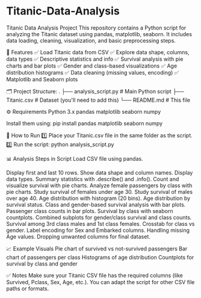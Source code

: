 # Titanic-Data-Analysis
Titanic Data Analysis Project
This repository contains a Python script for analyzing the Titanic dataset using pandas, matplotlib, seaborn. It includes data loading, cleaning, visualization, and basic preprocessing steps.

📌 Features
✅ Load Titanic data from CSV
✅ Explore data shape, columns, data types
✅ Descriptive statistics and info
✅ Survival analysis with pie charts and bar plots
✅ Gender and class-based visualizations
✅ Age distribution histograms
✅ Data cleaning (missing values, encoding)
✅ Matplotlib and Seaborn plots

🗂️ Project Structure:
.
├── analysis_script.py      # Main Python script
├── Titanic.csv             # Dataset (you'll need to add this)
└── README.md               # This file

⚙️ Requirements
Python 3.x
pandas
matplotlib
seaborn
numpy

Install them using:
pip install pandas matplotlib seaborn numpy

🚀 How to Run
1️⃣ Place your Titanic.csv file in the same folder as the script.
2️⃣ Run the script:
python analysis_script.py

📊 Analysis Steps in Script
Load CSV file using pandas.

Display first and last 10 rows.
Show data shape and column names.
Display data types.
Summary statistics with .describe() and .info().
Count and visualize survival with pie charts.
Analyze female passengers by class with pie charts.
Study survival of females under age 30.
Study survival of males over age 40.
Age distribution with histogram (20 bins).
Age distribution by survival status.
Class and gender-based survival analysis with bar plots.
Passenger class counts in bar plots.
Survival by class with seaborn countplots.
Combined subplots for gender/class survival and class counts.
Survival among 3rd class males and 1st class females.
Crosstab for class vs gender.
Label encoding for Sex and Embarked columns.
Handling missing Age values.
Dropping unwanted columns for final dataset.

📈 Example Visuals
Pie chart of survived vs not-survived passengers
Bar chart of passengers per class
Histograms of age distribution
Countplots for survival by class and gender

✅ Notes
Make sure your Titanic CSV file has the required columns (like Survived, Pclass, Sex, Age, etc.).
You can adapt the script for other CSV file paths or formats.
